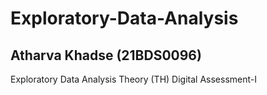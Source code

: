 # Exploratory-Data-Analysis
## Atharva Khadse (21BDS0096)

Exploratory Data Analysis Theory (TH) Digital Assessment-I

